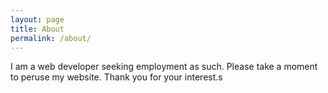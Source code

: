 ```yaml
---
layout: page
title: About
permalink: /about/
---
```


  I am a web developer seeking employment as such. Please take a moment to peruse my website. Thank you for your interest.s
